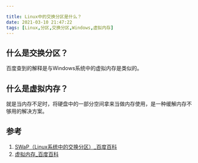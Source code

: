 ```yaml
---

title: Linux中的交换分区是什么？
date: 2021-03-10 21:47:22
tags: [Linux,分区,交换分区,Windows,虚拟内存]
---
```


## 什么是交换分区？

百度查到的解释是与Windows系统中的虚拟内存是类似的。

## 什么是虚拟内存？

就是当内存不足时，将硬盘中的一部分空间拿来当做内存使用，是一种缓解内存不够用的解决方案。


## 参考

1. [SWaP（Linux系统中的交换分区）_百度百科](https://baike.baidu.com/item/Swap/2666174)
2. [虚拟内存_百度百科](https://baike.baidu.com/item/%E8%99%9A%E6%8B%9F%E5%86%85%E5%AD%98)
